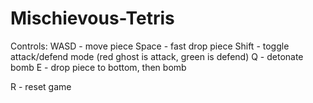 # Mischievous-Tetris

Controls:
WASD - move piece
Space - fast drop piece
Shift - toggle attack/defend mode (red ghost is attack, green is defend)
Q - detonate bomb
E - drop piece to bottom, then bomb

R - reset game
